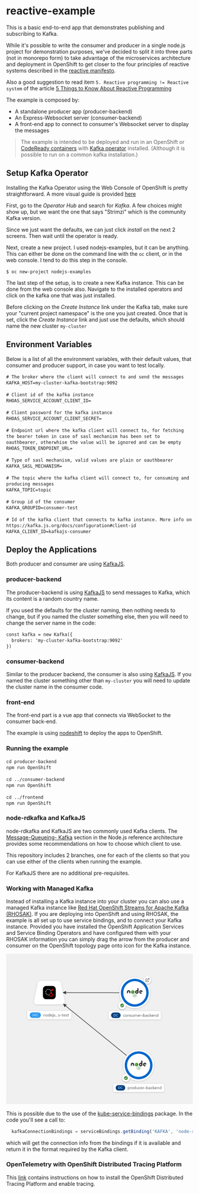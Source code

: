 # reactive-example

This is a basic end-to-end app that demonstrates publishing and subscribing to Kafka.

While it's possible to write the consumer and producer in a single node.js project for demonstration purposes, we've decided to split it into three parts (not in monorepo form) to take advantage of the microservices architecture and deployment in OpenShift to get closer to the four principles of reactive systems described in the
[reactive manifesto](https://www.reactivemanifesto.org/).

Also a good suggestion to read item `5. Reactive programming != Reactive system` of the article [5 Things to Know About Reactive Programming](https://developers.redhat.com/blog/2017/06/30/5-things-to-know-about-reactive-programming)

The example is composed by:

- A standalone producer app (producer-backend)
- An Express-Websocket server (consumer-backend)
- A front-end app to connect to consumer's Websocket server to display the messages

> The example is intended to be deployed and run in an OpenShift or [CodeReady containers](https://developers.redhat.com/products/codeready-containers/overview) with [Kafka operator](https://strimzi.io/quickstarts/) installed. (Although it is possible to run on a common kafka installation.)

## Setup Kafka Operator

Installing the Kafka Operator using the Web Console of OpenShift is pretty straightforward. A more visual guide is provided [here](./KAFKA_OPERATOR_SETUP.md)

First, go to the _Operator Hub_ and search for _Kafka_. A few choices might show up, but we want the one that says "Strimzi" which is the community Kafka version.

Since we just want the defaults, we can just click _install_ on the next 2 screens. Then wait until the operator is ready.

Next, create a new project. I used nodejs-examples, but it can be anything. This can either be done on the command line with the `oc` client, or in the web console. I tend to do this step in the console.

```
$ oc new-project nodejs-examples
```

The last step of the setup, is to create a new Kafka instance. This can be done from the web console also. Navigate to the installed operators and click on the kafka one that was just installed.

Before clicking on the _Create Instance_ link under the Kafka tab, make sure your "current project namespace" is the one you just created. Once that is set, click the _Create Instance_ link and just use the defaults, which should name the new cluster `my-cluster`

## Environment Variables

Below is a list of all the environment variables, with their default values, that consumer and producer support, in case you want to test locally.

```
# The broker where the client will connect to and send the messages
KAFKA_HOST=my-cluster-kafka-bootstrap:9092

# Client id of the kafka instance
RHOAS_SERVICE_ACCOUNT_CLIENT_ID=

# Client password for the kafka instance
RHOAS_SERVICE_ACCOUNT_CLIENT_SECRET=

# Endpoint url where the kafka client will connect to, for fetching the bearer token in case of sasl mechanism has been set to oauthbearer, otherwhise the value will be ignored and can be empty
RHOAS_TOKEN_ENDPOINT_URL=

# Type of sasl mechanism, valid values are plain or oauthbearer
KAFKA_SASL_MECHANISM=

# The topic where the kafka client will connect to, for consuming and producing messages
KAFKA_TOPIC=topic

# Group id of the consumer
KAFKA_GROUPID=consumer-test

# Id of the kafka client that connects to kafka instance. More info on https://kafka.js.org/docs/configuration#client-id
KAFKA_CLIENT_ID=kafkajs-consumer

```

## Deploy the Applications

Both producer and consumer are using [KafkaJS](https://github.com/tulios/kafkajs).

### producer-backend

The producer-backend is using [KafkaJS](https://github.com/tulios/kafkajs#-usage) to send messages to Kafka, which its content is a random country name.

If you used the defaults for the cluster naming, then nothing needs to change, but if you named the cluster something else, then you will need to change the server name in the code:

```
const kafka = new Kafka({
  brokers: 'my-cluster-kafka-bootstrap:9092'
})
```

### consumer-backend

Similar to the producer backend, the consumer is also using [KafkaJS](https://github.com/tulios/kafkajs#-usage). If you named the cluster something other than `my-cluster` you will need to update the cluster name in the consumer code.

### front-end

The front-end part is a vue app that connects via WebSocket to the consumer back-end.

The example is using [nodeshift](https://github.com/nodeshift/nodeshift) to deploy the apps to OpenShift.

### Running the example

```
cd producer-backend
npm run OpenShift

cd ../consumer-backend
npm run OpenShift

cd ../frontend
npm run OpenShift
```

### node-rdkafka and KafkaJS

node-rdkafka and KafkaJS are two commonly used Kafka clients. The
[Message-Queueing- Kafka](https://github.com/nodeshift/nodejs-reference-architecture/blob/main/docs/functional-components/message-queuing.md)
section in the Node.js reference architecture provides some recommendations on how to choose which client to use.

This repository includes 2 branches, one for each of the clients so that you can use either of the
clients when running the example.

For KafkaJS there are no additional pre-requisites.

### Working with Managed Kafka

Instead of installing a Kafka instance into your cluster you can also
use a managed Kafka instance like
[Red Hat OpenShift Streams for Apache Kafka (RHOSAK)](https://developers.redhat.com/products/red-hat-OpenShift-streams-for-apache-kafka/overview).
If you are deploying into OpenShift and using RHOSAK, the example is all
set up to use service bindings, and to connect your Kafka instance.
Provided you have installed the OpenShift Application Services and
Service Binding Operators and have configured them with your RHOSAK
information you can simply drag the arrow from the producer and consumer
on the OpenShift topology page onto icon for the Kafka instance.

![dragging to connect Kafka](images/drag-to-connect.png)

This is possible due to the use of the
[kube-service-bindings](https://github.com/nodeshift/kube-service-bindings)
package. In the code you'll see a call to:

```JavaScript
  kafkaConnectionBindings = serviceBindings.getBinding('KAFKA', 'node-rdkafka');
```

which will get the connection info from the bindings if it is available and
return it in the format required by the Kafka client.

### OpenTelemetry with OpenShift Distributed Tracing Platform

This [link](./OTEL.md) contains instructions on how to install the
OpenShift Distributed Tracing Platform and enable tracing.
